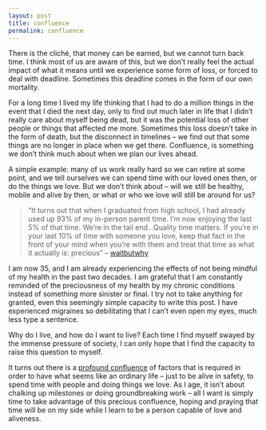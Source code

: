 ```yaml
---
layout: post
title: confluence
permalink: confluence
---
```


There is the cliché, that money can be earned, but we cannot turn back time. I think most of us are aware of this, but we don’t really feel the actual impact of what it means until we experience some form of loss, or forced to deal with deadline. Sometimes this deadline comes in the form of our own mortality.

For a long time I lived my life thinking that I had to do a million things in the event that I died the next day, only to find out much later in life that I didn’t really care about myself being dead, but it was the potential loss of other people or things that affected me more. Sometimes this loss doesn’t take in the form of death, but the disconnect in timelines – we find out that some things are no longer in place when we get there. Confluence, is something we don’t think much about when we plan our lives ahead.

A simple example: many of us work really hard so we can retire at some point, and we tell ourselves we can spend time with our loved ones then, or do the things we love. But we don’t think about – will we still be healthy, mobile and alive by then, or what or who we love will still be around for us?

> “It turns out that when I graduated from high school, I had already used up 93% of my in-person parent time. I’m now enjoying the last 5% of that time. We’re in the tail end...Quality time matters. If you’re in your last 10% of time with someone you love, keep that fact in the front of your mind when you’re with them and treat that time as what it actually is: precious” – [waitbutwhy](http://waitbutwhy.com/2015/12/the-tail-end.html)

I am now 35, and I am already experiencing the effects of not being mindful of my health in the past two decades. I am grateful that I am constantly reminded of the preciousness of my health by my chronic conditions instead of something more sinister or final. I try not to take anything for granted, even this seemingly simple capacity to write this post. I have experienced migraines so debilitating that I can’t even open my eyes, much less type a sentence.  

Why do I live, and how do I want to live? Each time I find myself swayed by the immense pressure of society, I can only hope that I find the capacity to raise this question to myself.

It turns out there is a [profound confluence](http://journal.winnielim.org/there-is-nothing-simple-about-being-simple) of factors that is required in order to have what seems like an ordinary life – just to be alive in safety, to spend time with people and doing things we love. As I age, it isn’t about chalking up milestones or doing groundbreaking work – all I want is simply time to take advantage of this precious confluence, hoping and praying that time will be on my side while I learn to be a person capable of love and aliveness.
